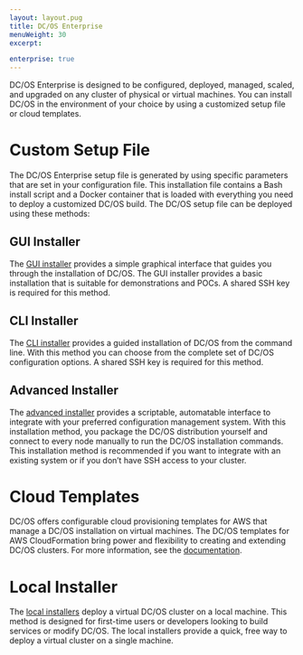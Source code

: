 ```yaml
---
layout: layout.pug
title: DC/OS Enterprise
menuWeight: 30
excerpt:

enterprise: true
---
```


DC/OS Enterprise is designed to be configured, deployed, managed, scaled, and upgraded on any cluster of physical or virtual machines. You can install DC/OS in the environment of your choice by using a customized setup file or cloud templates.

# Custom Setup File
The DC/OS Enterprise setup file is generated by using specific parameters that are set in your configuration file. This installation file contains a Bash install script and a Docker container that is loaded with everything you need to deploy a customized DC/OS build. The DC/OS setup file can be deployed using these methods:

## GUI Installer
The [GUI installer](/1.11/installing/ent/custom/gui/) provides a simple graphical interface that guides you through the installation of DC/OS. The GUI installer provides a basic installation that is suitable for demonstrations and POCs. A shared SSH key is required for this method.

## CLI Installer
The [CLI installer](/1.11/installing/ent/custom/cli/) provides a guided installation of DC/OS from the command line. With this method you can choose from the complete set of DC/OS configuration options. A shared SSH key is required for this method.

## Advanced Installer
The [advanced installer](/1.11/installing/ent/custom/advanced/) provides a scriptable, automatable interface to integrate with your preferred configuration management system. With this installation method, you package the DC/OS distribution yourself and connect to every node manually to run the DC/OS installation commands. This installation method is recommended if you want to integrate with an existing system or if you don’t have SSH access to your cluster.

# Cloud Templates
DC/OS offers configurable cloud provisioning templates for AWS that manage a DC/OS installation on virtual machines. The DC/OS templates for AWS CloudFormation bring power and flexibility to creating and extending DC/OS clusters. For more information, see the [documentation](/1.11/installing/ent/cloud/aws/).

# Local Installer
The [local installers](/1.11/installing/ent/local/) deploy a virtual DC/OS cluster on a local machine. This method is designed for first-time users or developers looking to build services or modify DC/OS. The local installers provide a quick, free way to deploy a virtual cluster on a single machine.
